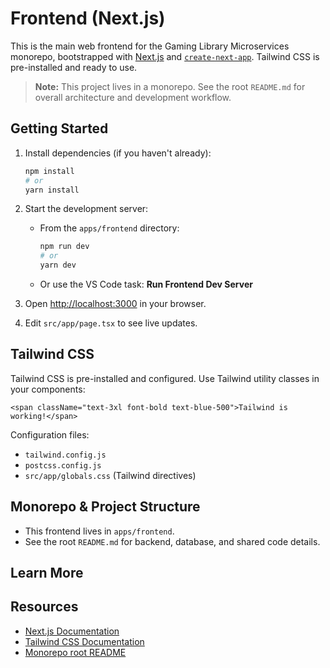 # Frontend (Next.js)

This is the main web frontend for the Gaming Library Microservices monorepo, bootstrapped with [Next.js](https://nextjs.org) and [`create-next-app`](https://nextjs.org/docs/app/api-reference/cli/create-next-app). Tailwind CSS is pre-installed and ready to use.

> **Note:** This project lives in a monorepo. See the root `README.md` for overall architecture and development workflow.

## Getting Started

1. Install dependencies (if you haven't already):

   ```bash
   npm install
   # or
   yarn install
   ```

2. Start the development server:

   - From the `apps/frontend` directory:
     ```bash
     npm run dev
     # or
     yarn dev
     ```
   - Or use the VS Code task: **Run Frontend Dev Server**

3. Open [http://localhost:3000](http://localhost:3000) in your browser.

4. Edit `src/app/page.tsx` to see live updates.

## Tailwind CSS

Tailwind CSS is pre-installed and configured. Use Tailwind utility classes in your components:

```tsx
<span className="text-3xl font-bold text-blue-500">Tailwind is working!</span>
```

Configuration files:

- `tailwind.config.js`
- `postcss.config.js`
- `src/app/globals.css` (Tailwind directives)

## Monorepo & Project Structure

- This frontend lives in `apps/frontend`.
- See the root `README.md` for backend, database, and shared code details.

## Learn More

## Resources

- [Next.js Documentation](https://nextjs.org/docs)
- [Tailwind CSS Documentation](https://tailwindcss.com/docs)
- [Monorepo root README](../../README.md)
